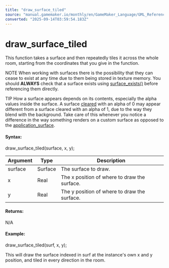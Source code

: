 ```yaml
---
title: "draw_surface_tiled"
source: "manual.gamemaker.io/monthly/en/GameMaker_Language/GML_Reference/Drawing/Surfaces/draw_surface_tiled.htm"
converted: "2025-09-14T03:59:54.183Z"
---
```


# draw\_surface\_tiled

This function takes a surface and then repeatedly tiles it across the whole room, starting from the coordinates that you give in the function.

NOTE When working with surfaces there is the possibility that they can cease to exist at any time due to them being stored in texture memory. You should **ALWAYS** check that a surface exists using [surface\_exists()](surface_exists.md) before referencing them directly.

TIP How a surface appears depends on its contents, especially the alpha values inside the surface. A surface [cleared](../Colour_And_Alpha/draw_clear_alpha.md) with an alpha of 0 may appear different from a surface cleared with an alpha of 1, due to the way they blend with the background. Take care of this whenever you notice a difference in the way something renders on a custom surface as opposed to the [application\_surface](application_surface.md).

#### Syntax:

draw\_surface\_tiled(surface, x, y);

| Argument | Type | Description |
| --- | --- | --- |
| surface | Surface | The surface to draw. |
| x | Real | The x position of where to draw the surface. |
| y | Real | The y position of where to draw the surface. |

#### Returns:

N/A

#### Example:

draw\_surface\_tiled(surf, x, y);

This will draw the surface indexed in surf at the instance's own x and y position, and tiled in every direction in the room.